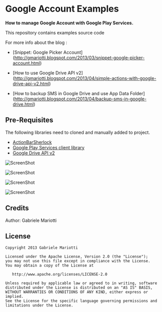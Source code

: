 # Google Account Examples

**How to manage Google Account with Google Play Services.**

This repository contains examples source code

For more info about the blog : 
* [Snippet: Google Picker Account] (http://gmariotti.blogspot.com/2013/03/snippet-google-picker-account.html)

* [How to use Google Drive API v2] (http://gmariotti.blogspot.com/2013/04/simple-actions-with-google-drive-api-v2.html)

* [How to backup SMS in Google Drive and use App Data Folder] (http://gmariotti.blogspot.com/2013/04/backup-sms-in-google-drive.html)

## Pre-Requisites

The following libraries need to cloned and manually added to project.

 * [ActionBarSherlock](https://github.com/JakeWharton/ActionBarSherlock)
 * [Google Play Services client library](http://developer.android.com/google/play-services/setup.html)
 * [Google Drive API v2](https://developers.google.com/drive/quickstart-android)

![ScreenShot](https://github.com/gabrielemariotti/androiddev/raw/master/GoogleAccount/Main.gif)
 
![ScreenShot](https://github.com/gabrielemariotti/androiddev/raw/master/GoogleAccount/account.gif)

![ScreenShot](https://github.com/gabrielemariotti/androiddev/raw/master/GoogleAccount/auth1.gif)

![ScreenShot](https://github.com/gabrielemariotti/androiddev/raw/master/GoogleAccount/manageapp.png)

Credits
-------

Author: Gabriele Mariotti

License
-------

    Copyright 2013 Gabriele Mariotti

    Licensed under the Apache License, Version 2.0 (the "License");
    you may not use this file except in compliance with the License.
    You may obtain a copy of the License at

       http://www.apache.org/licenses/LICENSE-2.0

    Unless required by applicable law or agreed to in writing, software
    distributed under the License is distributed on an "AS IS" BASIS,
    WITHOUT WARRANTIES OR CONDITIONS OF ANY KIND, either express or implied.
    See the License for the specific language governing permissions and
    limitations under the License.
    
